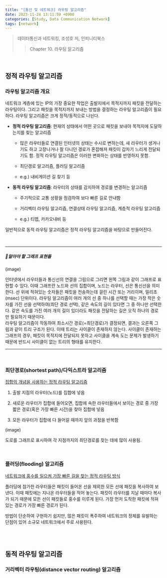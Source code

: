```yaml
---
title: "[통신 및 네트워크] 라우팅 알고리즘"
date: 2023-11-24 13:11:59 +0900
categories: [Study, Data Communication Network]
tags: [network]
---
```


> 데이터통신과 네트워킹, 조성호 저, 인피니티북스
> 
> > Chapter 10. 라우팅 알고리즘

<br>

## **정적 라우팅 알고리즘**

### **라우팅 알고리즘 개요**

네트워크 계층에 있는 IP의 가장 중요한 작업은 출발지에서 목적지까지 패킷을 전달하는 라우팅이다. 그리고 패킷을 목적지까지 보내는 방법을 결정하는 라우팅 알고리즘이 필요하다. 라우팅 알고리즘은 크게 정적/동적으로 나뉜다.

- **정적 라우팅 알고리즘**: 현재의 상태에서 어떤 곳으로 패킷을 보내야 목적지에 도달하는지를 찾는 알고리즘
  
  - 많은 라우터들로 연결된 인터넷의 상태는 수시로 변하는데, 새 라우터가 생겨나기도 하고 고장나거나 잘 다니던 경로가 혼잡해져 패킷이 갑자기 느리게 전달되기도 함. 정적 라우팅 알고리즘은 이러한 변화하는 상태를 반영하지 못함.
  
  - 최단경로 알고리즘, 플러딩 알고리즘
  
  - e.g.) 내비게이션 길 찾기 등

- **동적 라우팅 알고리즘**: 라우터의 상태를 감지하여 경로를 변경하는 알고리즘
  
  - 주기적으로 교통 상황을 점검하여 보다 빠른 길로 안내함
  
  - 거리벡터 라우팅 알고리즘, 연결상태 라우팅 알고리즘, 계층적 라우팅 알고리즘
  
  - e.g.) 티맵, 카카오내비 등

일반적으로 동적 라우팅 알고리즘은 정적 라우팅 알고리즘을 바탕으로 만들어진다.

<br>

---

##### 📌알아야 할 그래프 표현들

(image)

인터넷에서 라우터들과 통신선의 연결을 그림으로 그리면 왼쪽 그림과 같이 그래프로 표현할 수 있다. 이때 그래프란 노드와 선의 집합이며, 노드는 라우터, 선은 통신선을 의미한다. 선 위에 적혀있는 숫자들은 패킷을 전송하는데 걸린 시간 또는 거리이며, 밀리초(msec) 단위이다. 라우팅 알고리즘이 여러 개의 선 중 하나를 선택할 때는 가장 작은 숫자를 가진 선을 선택하여(최단 경로 선택), 같은 속도의 길이 있다면 그 중 하나만 선택한다. 같은 속도를 가진 여러 개의 길이 있더라도 패킷을 전달하는 길은 오직 하나의 경로만 필요하기 때문이다.  
라우팅 알고리즘이 작동하여 최소시간 경로(=최단경로)가 결정되면, 결과는 오른쪽 그림과 같이 트리 구조가 된다. 이때 트리는 사이클이 존재하지 않는다. 사이클이 존재하는 그래프의 경우, 패킷이 목적지에 전달되지 못하고 사이클을 계속 도는 문제가 발생하기 때문에 반드시 사이클이 없는 트리의 형태를 유지한다.

---

<br>

### **최단경로(shortest path)/다익스트라 알고리즘**

<u>집합의 개념을 사용하는 정적 라우팅 알고리즘</u>

1. 출발 지점의 라우터(노드)를 집합에 넣음

2. 새로운 라우터가 집합에 들어오면, 집합에 속한 라우터들에서 보이는 경로 중 가장 짧은 경로(혹은 가장 빠른 시간)을 찾아 집합에 넣음

3. 모든 라우터가 집합에 다 들어갈 때까지 앞의 과정을 반복함

(image)

도로를 그래프로 표시하여 각 지점까지의 최단경로를 찾는 데에 많이 사용됨.

<br>

### **플러딩(flooding) 알고리즘**

<u>네트워크에 홍수를 일으켜 가장 빠른 길을 찾는 정적 라우팅 방식</u>

플러딩에 참가한 라우터들은 패킷이 들어온 선을 제외한 모든 선에 패킷을 복사하여 보낸다. 이때 패킷에는 지나온 라우터들을 적어 놓는다. 패킷이 라우터를 지날 때마다 복사가 되기 때문에 모든 선이 패킷들로 홍수를 이루게 된다. 가장 먼저 도착한 패킷에 적혀 있는 경로가 가장 빠른 경로가 된다.

방법이 단순하여 구현하기 쉽지만, 많은 패킷이 폭주하여 네트워크의 정체를 유발하는 단점이 있어 소규모 네트워크에서 주로 사용된다.

<br>

<br>

## **동적 라우팅 알고리즘**

### **거리벡터 라우팅(distance vector routing) 알고리즘**






















